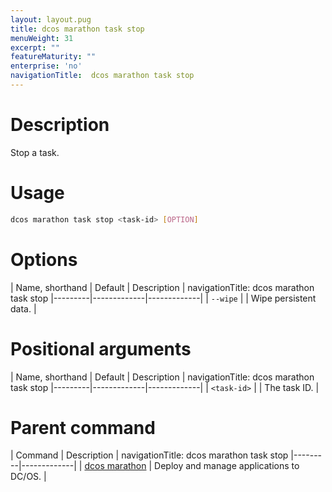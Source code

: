 ```yaml
---
layout: layout.pug
title: dcos marathon task stop
menuWeight: 31
excerpt: ""
featureMaturity: ""
enterprise: 'no'
navigationTitle:  dcos marathon task stop
---
```


<!-- This source repo for this topic is https://github.com/dcos/dcos-docs -->


# Description
Stop a task.

# Usage

```bash
dcos marathon task stop <task-id> [OPTION]
```

# Options

| Name, shorthand | Default | Description |
navigationTitle:  dcos marathon task stop
|---------|-------------|-------------|
| `--wipe`   |             | Wipe persistent data. |

# Positional arguments

| Name, shorthand | Default | Description |
navigationTitle:  dcos marathon task stop
|---------|-------------|-------------|
| `<task-id>`   |             |  The task ID. |

# Parent command

| Command | Description |
navigationTitle:  dcos marathon task stop
|---------|-------------|
| [dcos marathon](/1.10/cli/command-reference/dcos-marathon/) | Deploy and manage applications to DC/OS. |

<!-- # Examples -->
